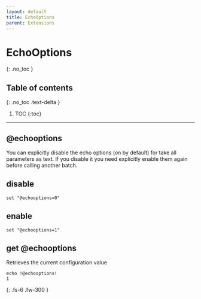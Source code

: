 ```yaml
---
layout: default
title: EchoOptions
parent: Extensions
---
```


# EchoOptions
{: .no_toc }

## Table of contents
{: .no_toc .text-delta }

1. TOC
{:toc}

---

## @echooptions
You can explicitly disable the echo options (on by default) for take all parameters as text. If you disable it you need explicitly enable them again before calling another batch.

## disable
```
set "@echooptions=0"
```

## enable
```
set "@echooptions=1"
```

## get @echooptions
Retrieves the current configuration value

```
echo !@echooptions!
1
```

{: .fs-6 .fw-300 }
